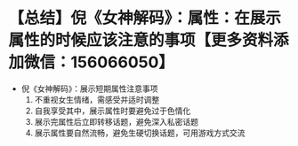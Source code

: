 # 【总结】倪《女神解码》：属性：在展示属性的时候应该注意的事项【更多资料添加微信：156066050】

-   倪《女神解码》：展示短期属性注意事项
    1.  不重视女生情绪，需感受并适时调整
    2.  自我享受其中，展示属性时要避免过于色情化
    3.  展示完属性后立即转移话题，避免深入私密话题
    4.  展示属性要自然流畅，避免生硬切换话题，可用游戏方式交流